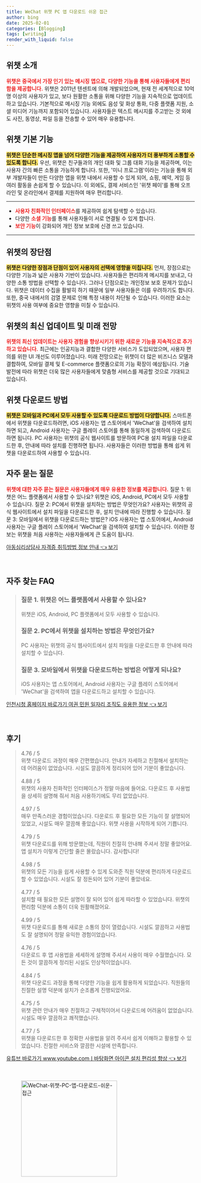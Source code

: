 ```yaml
---
title: WeChat 위챗 PC 앱 다운로드 쉬운 접근
author: bing
date: 2025-02-01
categories: [Blogging]
tags: [writing]
render_with_liquid: false
---
```



<h2 id='위챗_소개'>위챗 소개</h2>

<p><b><span style="color: #ee2323;">위챗은 중국에서 가장 인기 있는 메시징 앱으로, 다양한 기능을 통해 사용자들에게 편리함을 제공합니다.</span></b> 위챗은 2011년 텐센트에 의해 개발되었으며, 현재 전 세계적으로 10억 명 이상의 사용자가 있고, 보다 원활한 소통을 위해 다양한 기능을 지속적으로 업데이트하고 있습니다. 기본적으로 메시징 기능 외에도 음성 및 화상 통화, 다중 플랫폼 지원, 소셜 미디어 기능까지 포함되어 있습니다. 사용자들은 텍스트 메시지를 주고받는 것 외에도 사진, 동영상, 파일 등을 전송할 수 있어 매우 유용합니다. </p>

<h2 id='위챗_기본_기능'>위챗 기본 기능</h2>

<p><b><span style="background-color: #ffe066;">위챗은 단순한 메시징 앱을 넘어 다양한 기능을 제공하여 사용자가 더 풍부하게 소통할 수 있도록 합니다.</span></b> 우선, 위챗은 친구들과의 개인 대화 및 그룹 대화 기능을 제공하며, 이는 사용자 간의 빠른 소통을 가능하게 합니다. 또한, '미니 프로그램'이라는 기능을 통해 외부 개발자들이 만든 다양한 앱을 위챗 내에서 사용할 수 있게 되어, 쇼핑, 예약, 게임 등 여러 활동을 손쉽게 할 수 있습니다. 이 외에도, 결제 서비스인 '위챗 페이'를 통해 오프라인 및 온라인에서 결제를 지원하여 매우 편리합니다.</p>

<hr />

<ul>
    <li><b><span style="color: #ee2323;">사용자 친화적인 인터페이스</span></b>를 제공하여 쉽게 탐색할 수 있습니다.</li>
    <li>다양한 <b><span style="color: #ee2323;">소셜 기능</span></b>를 통해 사용자들이 서로 연결될 수 있게 합니다.</li>
    <li><b><span style="color: #ee2323;">보안 기능</span></b>이 강화되어 개인 정보 보호에 신경 쓰고 있습니다.</li>
</ul>

<hr />

<h2 id='위챗의_장단점'>위챗의 장단점</h2>

<p><b><span style="background-color: #ffe066;">위챗은 다양한 장점과 단점이 있어 사용자의 선택에 영향을 미칩니다.</span></b> 먼저, 장점으로는 다양한 기능과 넓은 사용자 기반이 있습니다. 사용자들은 편리하게 메시지를 보내고, 다양한 소통 방법을 선택할 수 있습니다. 그러나 단점으로는 개인정보 보호 문제가 있습니다. 위챗은 데이터 수집을 활발히 하기 때문에 일부 사용자들은 이를 우려하기도 합니다. 또한, 중국 내에서의 검열 문제로 인해 특정 내용이 차단될 수 있습니다. 이러한 요소는 위챗의 사용 여부에 중요한 영향을 미칠 수 있습니다.</p>

<h2 id='위챗의_최신_업데이트'>위챗의 최신 업데이트 및 미래 전망</h2>

<p><b><span style="color: #ee2323;">위챗의 최신 업데이트는 사용자 경험을 향상시키기 위한 새로운 기능을 지속적으로 추가하고 있습니다.</span></b> 최근에는 인공지능과 결합한 다양한 서비스가 도입되었으며, 사용자 편의를 위한 UI 개선도 이루어졌습니다. 미래 전망으로는 위챗이 더 많은 비즈니스 모델과 결합하여, 모바일 결제 및 E-commerce 플랫폼으로의 기능 확장이 예상됩니다. 기술 발전에 따라 위챗은 더욱 많은 사용자들에게 맞춤형 서비스를 제공할 것으로 기대되고 있습니다.</p>

<h2 id='위챗_다운로드_방법'>위챗 다운로드 방법</h2>

<p><b><span style="background-color: #ffe066;">위챗은 모바일과 PC에서 모두 사용할 수 있도록 다운로드 방법이 다양합니다.</span></b> 스마트폰에서 위챗을 다운로드하려면, iOS 사용자는 앱 스토어에서 'WeChat'을 검색하여 설치하면 되고, Android 사용자는 구글 플레이 스토어를 통해 동일하게 검색하여 다운로드하면 됩니다. PC 사용자는 위챗의 공식 웹사이트를 방문하여 PC용 설치 파일을 다운로드한 후, 안내에 따라 설치를 진행하면 됩니다. 사용자들은 이러한 방법을 통해 쉽게 위챗을 다운로드하여 사용할 수 있습니다.</p>

<h2 id='자주_묻는_질문'>자주 묻는 질문</h2>

<p><b><span style="color: #ee2323;">위챗에 대한 자주 묻는 질문은 사용자들에게 매우 유용한 정보를 제공합니다.</span></b> 질문 1: 위챗은 어느 플랫폼에서 사용할 수 있나요? 위챗은 iOS, Android, PC에서 모두 사용할 수 있습니다. 질문 2: PC에서 위챗을 설치하는 방법은 무엇인가요? 사용자는 위챗의 공식 웹사이트에서 설치 파일을 다운로드한 후, 설치 안내에 따라 진행할 수 있습니다. 질문 3: 모바일에서 위챗을 다운로드하는 방법은? iOS 사용자는 앱 스토어에서, Android 사용자는 구글 플레이 스토어에서 'WeChat'을 검색하여 설치할 수 있습니다. 이러한 정보는 위챗을 처음 사용하는 사용자들에게 큰 도움이 됩니다.</p>


<p><a class="click-button" title="아동심리상담사 자격증 취득방법 정보 안내" href="https://24nara.github.io/posts/%EC%95%84%EB%8F%99%EC%8B%AC%EB%A6%AC%EC%83%81%EB%8B%B4%EC%82%AC-%EC%9E%90%EA%B2%A9%EC%A6%9D-%EC%B7%A8%EB%93%9D%EB%B0%A9%EB%B2%95-%EC%A0%95%EB%B3%B4-%EC%95%88%EB%82%B4/" rel="dofollow">아동심리상담사 자격증 취득방법 정보 안내 👈 보기</a></p><br>
<h2 id='자주_찾는_FAQ'>자주 찾는 FAQ</h2>
<div itemscope="" itemtype="https://schema.org/FAQPage"> 
<blockquote> 
<div itemscope="" itemprop="mainEntity" itemtype="https://schema.org/Question"> 
<h3 itemprop="name">질문 1. 위챗은 어느 플랫폼에서 사용할 수 있나요?</h3> 
<div itemscope="" itemprop="acceptedAnswer" itemtype="https://schema.org/Answer"> 
<span itemprop="text"> 
<p>위챗은 iOS, Android, PC 플랫폼에서 모두 사용할 수 있습니다.</p> 
</span> 
</div> 
</div> 
<div itemscope="" itemprop="mainEntity" itemtype="https://schema.org/Question"> 
<h3 itemprop="name">질문 2. PC에서 위챗을 설치하는 방법은 무엇인가요?</h3> 
<div itemscope="" itemprop="acceptedAnswer" itemtype="https://schema.org/Answer"> 
<span itemprop="text"> 
<p>PC 사용자는 위챗의 공식 웹사이트에서 설치 파일을 다운로드한 후 안내에 따라 설치할 수 있습니다.</p> 
</span> 
</div> 
</div> 
<div itemscope="" itemprop="mainEntity" itemtype="https://schema.org/Question"> 
<h3 itemprop="name">질문 3. 모바일에서 위챗을 다운로드하는 방법은 어떻게 되나요?</h3> 
<div itemscope="" itemprop="acceptedAnswer" itemtype="https://schema.org/Answer"> 
<span itemprop="text"> 
<p>iOS 사용자는 앱 스토어에서, Android 사용자는 구글 플레이 스토어에서 'WeChat'을 검색하여 앱을 다운로드하고 설치할 수 있습니다.</p> 
</span> 
</div> 
</div> 
</blockquote> 
</div>
<p><a class="click-button" title="인천시청 홈페이지 바로가기 여권 민원 일자리 조직도 유용한 정보" href="https://24nara.github.io/posts/%EC%9D%B8%EC%B2%9C%EC%8B%9C%EC%B2%AD-%ED%99%88%ED%8E%98%EC%9D%B4%EC%A7%80-%EB%B0%94%EB%A1%9C%EA%B0%80%EA%B8%B0-%EC%97%AC%EA%B6%8C-%EB%AF%BC%EC%9B%90-%EC%9D%BC%EC%9E%90%EB%A6%AC-%EC%A1%B0%EC%A7%81%EB%8F%84-%EC%9C%A0%EC%9A%A9%ED%95%9C-%EC%A0%95%EB%B3%B4/" rel="dofollow">인천시청 홈페이지 바로가기 여권 민원 일자리 조직도 유용한 정보 👈 보기</a></p><br>
<h2 id='후기'>후기</h2>
<div itemscope itemtype="https://schema.org/Product">
  <blockquote>
  <div itemprop="review" itemscope itemtype="https://schema.org/Review">
      <div itemprop="reviewRating" itemscope itemtype="https://schema.org/Rating"> <span itemprop="ratingValue">4.76</span> / <span itemprop="bestRating">5</span> </div>
      <span itemprop="reviewBody">위챗 다운로드 과정이 매우 간편했습니다. 안내가 자세하고 친절해서 설치하는 데 어려움이 없었습니다. 시설도 깔끔하게 정리되어 있어 기분이 좋았습니다.</span>
  </div>
  <br>
  <div itemprop="review" itemscope itemtype="https://schema.org/Review">
      <div itemprop="reviewRating" itemscope itemtype="https://schema.org/Rating"> <span itemprop="ratingValue">4.88</span> / <span itemprop="bestRating">5</span> </div>
      <span itemprop="reviewBody">위챗의 사용자 친화적인 인터페이스가 정말 마음에 들어요. 다운로드 후 사용법을 상세히 설명해 줘서 처음 사용하기에도 무리 없었습니다.</span>
  </div>
  <br>
  <div itemprop="review" itemscope itemtype="https://schema.org/Review">
      <div itemprop="reviewRating" itemscope itemtype="https://schema.org/Rating"> <span itemprop="ratingValue">4.97</span> / <span itemprop="bestRating">5</span> </div>
      <span itemprop="reviewBody">매우 만족스러운 경험이었습니다. 다운로드 후 필요한 모든 기능이 잘 설명되어 있었고, 시설도 매우 깔끔해 좋았습니다. 위챗 사용을 시작하게 되어 기쁩니다.</span>
  </div>
  <br>
  <div itemprop="review" itemscope itemtype="https://schema.org/Review">
      <div itemprop="reviewRating" itemscope itemtype="https://schema.org/Rating"> <span itemprop="ratingValue">4.79</span> / <span itemprop="bestRating">5</span> </div>
      <span itemprop="reviewBody">위챗 다운로드를 위해 방문했는데, 직원이 친절히 안내해 주셔서 정말 좋았어요. 앱 설치가 이렇게 간단할 줄은 몰랐습니다. 감사합니다!</span>
  </div>
  <br>
  <div itemprop="review" itemscope itemtype="https://schema.org/Review">
      <div itemprop="reviewRating" itemscope itemtype="https://schema.org/Rating"> <span itemprop="ratingValue">4.98</span> / <span itemprop="bestRating">5</span> </div>
      <span itemprop="reviewBody">위챗의 모든 기능을 쉽게 사용할 수 있게 도와준 직원 덕분에 편리하게 다운로드할 수 있었습니다. 시설도 잘 정돈되어 있어 기분이 좋았네요.</span>
  </div>
  <br>
  <div itemprop="review" itemscope itemtype="https://schema.org/Review">
      <div itemprop="reviewRating" itemscope itemtype="https://schema.org/Rating"> <span itemprop="ratingValue">4.77</span> / <span itemprop="bestRating">5</span> </div>
      <span itemprop="reviewBody">설치할 때 필요한 모든 설명이 잘 되어 있어 쉽게 따라할 수 있었습니다. 위챗의 편리함 덕분에 소통이 더욱 원활해졌어요.</span>
  </div>
  <br>
  <div itemprop="review" itemscope itemtype="https://schema.org/Review">
      <div itemprop="reviewRating" itemscope itemtype="https://schema.org/Rating"> <span itemprop="ratingValue">4.99</span> / <span itemprop="bestRating">5</span> </div>
      <span itemprop="reviewBody">위챗 다운로드를 통해 새로운 소통의 장이 열렸습니다. 시설도 깔끔하고 사용법도 잘 설명되어 정말 유익한 경험이었습니다.</span>
  </div>
  <br>
  <div itemprop="review" itemscope itemtype="https://schema.org/Review">
      <div itemprop="reviewRating" itemscope itemtype="https://schema.org/Rating"> <span itemprop="ratingValue">4.76</span> / <span itemprop="bestRating">5</span> </div>
      <span itemprop="reviewBody">다운로드 후 앱 사용법을 세세하게 설명해 주셔서 사용이 매우 수월했습니다. 모든 것이 깔끔하게 정리된 시설도 인상적이었습니다.</span>
  </div>
  <br>
  <div itemprop="review" itemscope itemtype="https://schema.org/Review">
      <div itemprop="reviewRating" itemscope itemtype="https://schema.org/Rating"> <span itemprop="ratingValue">4.84</span> / <span itemprop="bestRating">5</span> </div>
      <span itemprop="reviewBody">위챗 다운로드 과정을 통해 다양한 기능을 쉽게 활용하게 되었습니다. 직원들의 친절한 설명 덕분에 설치가 순조롭게 진행되었어요.</span>
  </div>
  <br>
  <div itemprop="review" itemscope itemtype="https://schema.org/Review">
      <div itemprop="reviewRating" itemscope itemtype="https://schema.org/Rating"> <span itemprop="ratingValue">4.75</span> / <span itemprop="bestRating">5</span> </div>
      <span itemprop="reviewBody">위챗 관련 안내가 매우 친절하고 구체적이어서 다운로드에 어려움이 없었습니다. 시설도 매우 깔끔하고 쾌적했습니다.</span>
  </div>
  <br>
  <div itemprop="review" itemscope itemtype="https://schema.org/Review">
      <div itemprop="reviewRating" itemscope itemtype="https://schema.org/Rating"> <span itemprop="ratingValue">4.77</span> / <span itemprop="bestRating">5</span> </div>
      <span itemprop="reviewBody">위챗을 다운로드한 후 정확한 사용법을 알려 주셔서 쉽게 이해하고 활용할 수 있었습니다. 친절한 서비스와 깔끔한 시설에 만족합니다.</span>
  </div>
  </blockquote>
</div>
<p><a class="click-button" title="유튜브 바로가기 www.youtube.comㅣ바탕화면 아이콘 설치 편리성 향상" href="https://24nara.github.io/posts/%EC%9C%A0%ED%8A%9C%EB%B8%8C-%EB%B0%94%EB%A1%9C%EA%B0%80%EA%B8%B0-www.youtube.com%E3%85%A3%EB%B0%94%ED%83%95%ED%99%94%EB%A9%B4-%EC%95%84%EC%9D%B4%EC%BD%98-%EC%84%A4%EC%B9%98-%ED%8E%B8%EB%A6%AC%EC%84%B1-%ED%96%A5%EC%83%81/" rel="dofollow">유튜브 바로가기 www.youtube.comㅣ바탕화면 아이콘 설치 편리성 향상 👈 보기</a></p><br>
<figure class="image"><img src="https://24nara.github.io/assets/img/thumbnail/WeChat-위챗-PC-앱-다운로드-쉬운-접근.webp" alt="WeChat-위챗-PC-앱-다운로드-쉬운-접근" width="256" height="256"></figure>